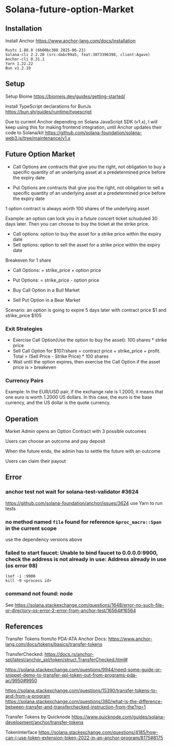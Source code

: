# Solana-future-option-Market

## Installation

Install Anchor
https://www.anchor-lang.com/docs/installation
```
Rustc 1.88.0 (6b00bc388 2025-06-23)
Solana-cli 2.2.20 (src:dabc99a5; feat:3073396398, client:Agave)
Anchor-cli 0.31.1
Yarn 1.22.22
Bun v1.2.19
```

## Setup
Setup Biome
https://biomejs.dev/guides/getting-started/

Install TypeScript declarations for BunJs
https://bun.sh/guides/runtime/typescript

Due to current Anchor depending on Solana JavaScript SDK (v1.x), I will keep using this for making frontend integration, until Anchor updates their code to Solana/kit
https://github.com/solana-foundation/solana-web3.js/tree/maintenance/v1.x

## Future Option Market
- Call Options are contracts that give you the right, not obligation to buy a specific quantity of an underlying asset at a predetermined price before the expiry date

- Put Options are contracts that give you the right, not obligation to sell a specific quantity of an underlying asset at a predetermined price before the expiry date

1 option contract is always worth 100 shares of the underlying asset

Example: an option can lock you in a future concert ticket schuduled 30 days later. Then you can choose to buy the ticket at the strike price. 

- Call options: option to buy the asset for a strike price within the expiry date
- Sell options: option to sell the asset for a strike price within the expiry date

Breakeven for 1 share
- Call Options: = strike_price + option price
- Put  Options: = strike_price - option price

- Buy Call Option in a Bull Market
- Sell Put Option in a Bear Market

Scenario: an option is going to expire 5 days later with contract price $1 and strike_price $105

### Exit Strategies
- Exercise Call Option(Use the option to buy the asset): 100 shares * strike price
- Sell Call Option for $107/share = contract price + strike_price + profit. Total = (Sell Price - Strike Price) * 100 shares
- Wait until the option expires, then exercise the Call Option if the asset price is > breakeven

### Currency Pairs
Example: In the EUR/USD pair, if the exchange rate is 1.2000, it means that one euro is worth 1.2000 US dollars. In this case, the euro is the base currency, and the US dollar is the quote currency. 

## Operation
Market Admin opens an Option Contract with 3 possible outcomes

Users can choose an outcome and pay deposit

When the future ends, the admin has to settle the future with an outcome

Users can claim their payout

## Error
### anchor test not wait for solana-test-validator #3624
https://github.com/solana-foundation/anchor/issues/3624
use Yarn to run tests

### no method named `file` found for reference `&proc_macro::Span` in the current scope
use the dependency versions above

### failed to start faucet: Unable to bind faucet to 0.0.0.0:9900, check the address is not already in use: Address already in use (os error 98)
```
lsof -i :9900
kill -9 <process id>
```

### command not found: node
See https://solana.stackexchange.com/questions/1648/error-no-such-file-or-directory-os-error-2-error-from-anchor-test/16564#16564

## References
Transfer Tokens from/to PDA-ATA
Anchor Docs: https://www.anchor-lang.com/docs/tokens/basics/transfer-tokens

TransferChecked: https://docs.rs/anchor-spl/latest/anchor_spl/token/struct.TransferChecked.html#

https://solana.stackexchange.com/questions/9944/need-some-guide-or-snippet-demo-to-transfer-spl-token-out-from-programs-pda-ac/9950#9950

https://solana.stackexchange.com/questions/15390/transfer-tokens-to-and-from-a-program
https://solana.stackexchange.com/questions/380/what-is-the-difference-between-transfer-and-transferchecked-instruction-from-the?rq=1
    

    
Transfer Tokens by Quicknode
https://www.quicknode.com/guides/solana-development/anchor/transfer-tokens

TokenInterface
https://solana.stackexchange.com/questions/4185/how-can-i-use-token-extension-token-2022-in-an-anchor-program/8175#8175
